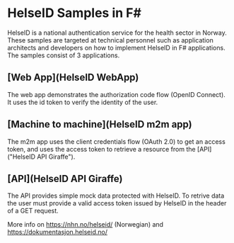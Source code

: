 # HelseID Samples in F#
HelseID is a national authentication service for the health sector in Norway. These samples are targeted at technical personnel such as application architects and developers on how to implement HelseID in F# applications. The samples consist of 3 applications.

## [Web App](HelseID WebApp)
The web app demonstrates the authorization code flow (OpenID Connect). It uses the id token to verify the identity of the user.

## [Machine to machine](HelseID m2m app)
The m2m app uses the client credentials flow (OAuth 2.0) to get an access token, and uses the access token to retrieve a resource from the [API]("HelseID API Giraffe").

## [API](HelseID API Giraffe)
The API provides simple mock data protected with HelseID. To retrive data the user must provide a valid access token issued by HelseID in the header of a GET request.


More info on https://nhn.no/helseid/ (Norwegian) and https://dokumentasjon.helseid.no/

